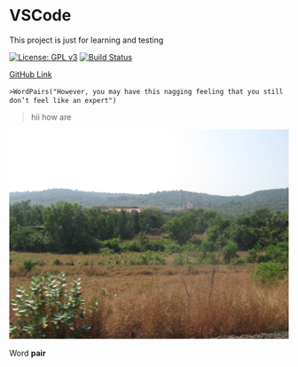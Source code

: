 # VSCode
This project is just for learning and testing


[![License: GPL v3](https://img.shields.io/badge/License-GPL%20v3-blue.svg)](https://www.gnu.org/licenses/gpl-3.0)
[![Build Status](https://travis-ci.com/jmacwanzc/VSCode.svg?branch=master)](https://travis-ci.com/jmacwanzc/VSCode)

[GitHub Link](www.github.com)
```
>WordPairs("However, you may have this nagging feeling that you still don’t feel like an expert")
```
>hii
>how
>are

![Pic Name](https://github.com/jmacwanzc/VSCode/blob/master/IMG_1614.JPG)

Word **pair**
